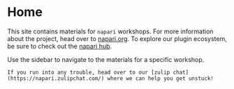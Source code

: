# Home

This site contains materials for `napari` workshops. For more information about the project, head over to [napari.org](https://napari.org). To explore our plugin ecosystem, be sure to check out the [napari hub](https://www.napari-hub.org/).

Use the sidebar to navigate to the materials for a specific workshop. 

```{tip}
If you run into any trouble, head over to our [zulip chat](https://napari.zulipchat.com/) where we can help you get unstuck!
```